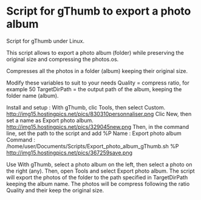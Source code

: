 # Script for gThumb to export a photo album

Script for gThumb under Linux.

This script allows to export a photo album (folder) while preserving the original size and compressing the photos.os.

Compresses all the photos in a folder (album) keeping their original size.

Modify these variables to suit to your needs
Quality = compress ratio, for example 50
TargetDirPath = the output path of the album, keeping the folder name (album).

Install and setup :
With gThumb, clic Tools, then select Custom.
http://img15.hostingpics.net/pics/830310personnaliser.png
Clic New, then set a name as Export photo album.
http://img15.hostingpics.net/pics/329045new.png
Then, in the command line, set the path to the script and add %P
Name : Export photo album
Command : /home/user/Documents/Scripts/Export_photo_album_gThumb.sh %P
http://img15.hostingpics.net/pics/367259save.png

Use
With gThumb, select a photo album on the left, then select a photo on the right (any). Then, open Tools and select Export photo album. The script will export the photos of the folder to the path specified in TargetDirPath keeping the album name. The photos will be compress following the ratio Quality and their keep the original size.

